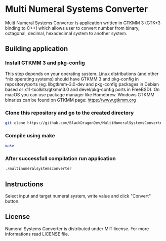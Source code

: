 # Multi Numeral Systems Converter 

Multi Numeral Systems Converter is application written in GTKMM 3 (GTK+3 binding to C++) which allows user to convert number from binary, octagonal, decimal, hexadecimal system to another system.

## Building application

### Install GTKMM 3 and pkg-config

This step depends on your operating system. Linux distributions (and other *nix operating systems) should have GTKMM 3 and pkg-config in repository/ports (eg. libgtkmm-3.0-dev and pkg-config packages in Debian based or x11-toolkits/gtkmm3.0 and devel/pkg-config ports in FreeBSD). On macOS you can use package manager like Homebrew. Windows GTKMM binaries can be found on GTKMM page: https://www.gtkmm.org 

### Clone this repository and go to the created directory
```sh
git clone https://github.com/BlackDragonDev/MultiNumeralSystemsConverter.git && cd MultiNumeralSystemsConverter
```

### Compile using make
```sh
make
```

### After successfull compilation run application
```sh
./multinumeralsystemsconverter
```
## Instructions
Select input and target numeral system, write value and click "Convert" button.

## License
Numeral Systems Converter is distributed under MIT license. For more informations read LICENSE file.